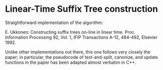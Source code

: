 # Linear-Time Suffix Tree construction

Straightforward implementation of the algorithm:

  E. Ukkonen: Constructing suffix trees on-line in linear time.
  Proc. Information Processing 92, Vol. 1, IFIP Transactions A-12,
  484-492, Elsevier 1992.

Unlike other implementations out there, this one follows very closely the paper; in particular, the pseudocode of test-and-split, canonize, and update functions in the paper has been adapted almost verbatim in C++.
